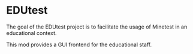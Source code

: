 # EDUtest

The goal of the EDUtest project is to facilitate the usage of Minetest
in an educational context.

This mod provides a GUI frontend for the educational staff.
